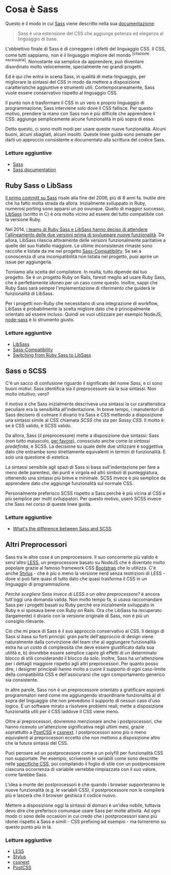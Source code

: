 
# Cosa è Sass

Questo è il modo in cui [Sass](http://sass-lang.com) viene descritto nella sua [documentazione](http://sass-lang.com/documentation/file.SASS_REFERENCE.html):

> Sass è una estensione del CSS che aggiunge potenza ed eleganza al linguaggio di base.

L'obbiettivo finale di Sass è di correggere i difetti del linguaggio CSS. Il CSS, come tutti sappiamo, non è il linguaggio migliore del mondo <sup>[citazione necessaria]</sup>. Nonostante sia semplice da apprendere, può diventare disordinato molto velocemente, specialmente nei grandi progetti.

Ed è qui che entra in scena Sass, in qualità di meta-linguaggio, per migliorare la sintassi del CSS in modo da mettere a disposizione caratteristiche aggiuntive e strumenti utili. Contemporaneamente, Sass vuole essere conservativo rispetto al linguaggio CSS.

Il punto non è trasformare il CSS in un vero e proprio linguaggio di programmazione; Sass interviene solo dove il CSS fallisce. Per questo motivo, prendere la mano con Sass non è più difficile che apprendere il CSS: aggiunge semplicemente alcune funzionalità in più sopra di esso.

Detto questo, ci sono molti modi per usare queste nuove funzionalità. Alcuni buoni, alcuni sbagliati, alcuni insoliti. Queste linee guida sono pensate per darti un approccio consistente e documentato alla scrittura del codice Sass.

### Letture aggiuntive

* [Sass](http://sass-lang.com)
* [Sass documentation](http://sass-lang.com/documentation/file.SASS_REFERENCE.html)






## Ruby Sass o LibSass

[Il primo committ su Sass](https://github.com/hcatlin/sass/commit/fa5048ba405619273e474a50400c7243fbff54fe) risale alla fine del 2006, più di 8 anni fa. Inutile dire che ha fatto molta strada da allora. Inizialmente sviluppato in Ruby, numerosi porting sono apparsi un po ovunque. Quello di maggior successo, [LibSass](https://github.com/sass/libsass) (scritto in C) è ora molto vicino ad essere del tutto compatibile con la versione Ruby.

Nel 2014, [i teams di Ruby Sass e LibSass hanno deciso di attendere l'allineamento delle due versioni prima di svuluppare nuove funzionalità](https://github.com/sass/libsass/wiki/The-LibSass-Compatibility-Plan). Da allora, LibSass rilascia attivamente delle versioni funzionalmente paritative a quelle del suo fratello maggiore. Le ultime inconsistenze rimaste sono raccolte e listate da me nel progetto [Sass-Compatibility](http://sass-compatibility.github.io). Se sei a conoscenza di una incompatibilità non listata nel progetto, puoi aprire un issue per aggiungerla.

Torniamo alla scelta del compilatore. In realtà, tutto dipende dal tuo progetto. Se è un progetto Ruby on Rails, faresti meglio ad usare Ruby Sass, che è perfettamente idoneo per un caso come questo. Inoltre, sappi che Ruby Sass sarà sempre l'implementazione di riferimento che guiderà le funzionalità di LibSass.

Per i progetti non-Ruby che necessitano di una integrazione di workflow, LibSass è probabilmente la scelta migliore dato che è principalmente orientato ad essere incluso. Quindi se vuoi utilizzare per esempio NodeJS, [node-sass](https://github.com/sass/node-sass) è lo strumento giusto.



### Letture aggiuntive

* [LibSass](https://github.com/sass/libsass)
* [Sass-Compatibility](http://sass-compatibility.github.io)
* [Switching from Ruby Sass to LibSass](http://www.sitepoint.com/switching-ruby-sass-libsass/)






## Sass o SCSS

C'è un sacco di confusione riguardo il significato del nome *Sass*, e ci sono buoni motivi: Sass identifica sia il preprocessore sia la sua sintassi. Non molto intuitivo, vero?

Il motivo è che Sass inizialmente descriveva una sintassi la cui caratteristica peculiare era la sensibilità all'indentazione. In breve tempo, i manutentori di Sass decisero di colmare il divario tra Sass e CSS mettendo a disposizione una sintassi simile al CSS chiamata *SCSS* che sta per *Sassy CSS*. Il motto è: se è CSS valido, è SCSS valido.

Da allora, Sass (il preprocessore) mette a disposizione due sintassi: Sass (non tutto maiuscolo, [per favore](http://sassnotsass.com)), conosciuto anche come *la sintassi predefinita*, e SCSS. La decisione su quale delle due utilizzare è soggettiva dato che entrambe sono strettamente equivalenti in termini di funzionalità. È solo una questione di estetica.

La sintassi sensibile agli spazi di Sass si basa sull'indentazione per fare a meno delle parentesi, dei punti e virgola ed altri simboli di punteggiatura, ottenendo una sintassi più breve e minimale. SCSS invece è più semplice da apprendere dato che aggiunge funzionalità sul normale CSS.

Personalmente preferisco SCSS rispetto a Sass perchè è più vicina al CSS e più semplice per molti sviluppatori. Per questo motivo, userò SCSS invece che Sass nel corso di queste linee guida.



### Letture aggiuntive

* [What's the difference between Sass and SCSS](http://www.sitepoint.com/whats-difference-sass-scss/)






## Altri Preprocessori

Sass tra le altre cose è un preprocessore. Il suo concorrente più valido è senz'altro [LESS](http://lesscss.org/), un preprocessore basato su NodeJS che è diventato molto popolare grazie al famoso framework CSS [Bootstrap](http://getbootstrap.com/) che lo utilizza. C'è anche [Stylus](http://learnboost.github.io/stylus/) - che è più o meno la versione nerd senza restrizioni di LESS - dove si può fare quasi di tutto dato che quasi trasforma il CSS in un linguaggio di programmazione.

*Perchè scegliere Sass invece di LESS o un altro preprocessore?* è ancora tutt'oggi una domanda valida. Non molto tempo fa, si usava raccomandare Sass per i progetti basati su Ruby perchè era inizialmente sviluppato in Ruby e si sposava bene con Ruby on Rails. Ora che LibSass ha recuperato (largamente) il divario con la versione originale di Sass, non è più un consiglio rilevante.

Ciò che mi piace di Sass è il suo approccio conservativo al CSS. Il design di Sass si basa su forti princìpi: gran parte dell'approccio di design viene naturalmente dalla convinzione del team che a) aggiungere funzionalità extra ha un costo di complessità che deve essere giustificato dalla sua utilità e, b) dovrebbe essere semplice capire gli effetti di un determinato blocco di stili considerando il blocco da solo. Inoltre, Sass ha un'attenzione per i dettagli maggiore rispetto agli altri preprocessori. Per quanto posso dire, i designer principali hanno molto a cuore il supporto di ogni caso-limite della compatibilità CSS e dell'assicurarsi che ogni comportamento generico sia consistente.

In altre parole, Sass non è un preprocessore orientato a gratificare aspiranti programmatori nerd come me aggiungendo straordinarie funzionalità al di sopra del linguaggio che non prevedono il supporto di nessun caso d'uso logico. È un software mirato a risolvere problemi reali; mette a disposizione funzionalità utili per il CSS laddove il CSS viene meno.

Oltre ai preprocessori, dovremmo menzionare anche i postprocessori, che hanno ricevuto un'attenzione significativa negli ultimi mesi, grazie soprattutto a [PostCSS](https://github.com/postcss/postcss) e [cssnext](https://cssnext.github.io/). I postprocessori sono più o meno equivalenti ai preprocessori eccetto che non mettono a disposizione altro che la futura sintassi del CSS.

Puoi pensare ad un postprocessore come a un polyfill per funzionalità CSS non supportate. Per esempio, scriveresti le variabili come sono descritte nelle [specifiche CSS](http://dev.w3.org/csswg/css-variables/), poi compilando il foglio di stile con un postprocessore ciascuna occorrenza di variabile verrebbe rimpiazzata con il suo valore, come farebbe Sass.

L'idea a monte dei postprocessori è che quando i browser supporteranno le nuove funzionalità (e.g. le variabili CSS), il postprocessore non le compilerà più e lascerà che il browser gestisca il codice nuovo.

Mettere a disposizione oggi la sintassi di domani è un'idea nobile, tuttavia devo dire che preferisco comunque usare Sass per molte attività. Ad ogni modo ci sono delle occasioni in cui credo che i postprocessori siano più idonei rispetto a Sass e simili - CSS prefixing ad esempio - ma torneremo su questo punto più in là.



### Letture aggiuntive

* [LESS](http://lesscss.org/)
* [Stylus](http://learnboost.github.io/stylus/)
* [cssnext](https://cssnext.github.io/)
* [PostCSS](https://github.com/postcss/postcss)